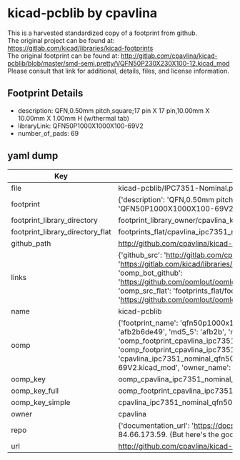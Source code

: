 # kicad-pcblib by cpavlina  
This is a harvested standardized copy of a footprint from github.  
The original project can be found at:  
https://gitlab.com/kicad/libraries/kicad-footprints  
The original footprint can be found at:
http://gitlab.com/cpavlina/kicad-pcblib/blob/master/smd-semi.pretty/VQFN50P230X230X100-12.kicad_mod
Please consult that link for additional, details, files, and license information.  
## Footprint Details
* description: QFN,0.50mm pitch,square;17 pin X 17 pin,10.00mm X 10.00mm X 1.00mm H (w/thermal tab)  
* libraryLink: QFN50P1000X1000X100-69V2  
* number_of_pads: 69  
## yaml dump  
| Key | Value |  
| --- | --- |  
| file | kicad-pcblib/IPC7351-Nominal.pretty/QFN50P1000X1000X100-69V2.kicad_mod |  
| footprint | {'description': 'QFN,0.50mm pitch,square;17 pin X 17 pin,10.00mm X 10.00mm X 1.00mm H (w/thermal tab)', 'libraryLink': 'QFN50P1000X1000X100-69V2', 'number_of_pads': 69} |  
| footprint_library_directory | footprint_library_owner/cpavlina_kicad-pcblib |  
| footprint_library_directory_flat | footprints_flat/cpavlina_ipc7351_nominal_qfn50p1000x1000x100_69v2/working |  
| github_path | http://github.com/cpavlina/kicad-pcblib/blob/master/IPC7351-Nominal.pretty/QFN50P1000X1000X100-69V2.kicad_mod |  
| links | {'github_src': 'http://gitlab.com/cpavlina/kicad-pcblib/blob/master/smd-semi.pretty/VQFN50P230X230X100-12.kicad_mod', 'github_src_repo': 'https://gitlab.com/kicad/libraries/kicad-footprints', 'oomp_bot': 'footprints/cpavlina_ipc7351_nominal_qfn50p1000x1000x100_69v2/working', 'oomp_bot_github': 'https://github.com/oomlout/oomlout_oomp_footprint_bot/tree/main/footprints/cpavlina_ipc7351_nominal_qfn50p1000x1000x100_69v2/working', 'oomp_src_flat': 'footprints_flat/footprints_flat/cpavlina_ipc7351_nominal_qfn50p1000x1000x100_69v2/working', 'oomp_src_flat_github': 'https://github.com/oomlout/oomlout_oomp_footprint_src/tree/main/footprints_flat/cpavlina_ipc7351_nominal_qfn50p1000x1000x100_69v2/working'} |  
| name | kicad-pcblib |  
| oomp | {'footprint_name': 'qfn50p1000x1000x100_69v2', 'library_name': 'ipc7351_nominal', 'md5': 'afb2b6de49db867d51f395290418821f', 'md5_10': 'afb2b6de49', 'md5_5': 'afb2b', 'md5_6': 'afb2b6', 'oomp_key': 'oomp_cpavlina_ipc7351_nominal_qfn50p1000x1000x100_69v2', 'oomp_key_extra': 'oomp_footprint_cpavlina_ipc7351_nominal_qfn50p1000x1000x100_69v2', 'oomp_key_full': 'oomp_footprint_cpavlina_ipc7351_nominal_qfn50p1000x1000x100_69v2_afb2b6', 'oomp_key_simple': 'cpavlina_ipc7351_nominal_qfn50p1000x1000x100_69v2', 'original_filename': 'kicad-pcblib/IPC7351-Nominal.pretty/QFN50P1000X1000X100-69V2.kicad_mod', 'owner_name': 'cpavlina'} |  
| oomp_key | oomp_cpavlina_ipc7351_nominal_qfn50p1000x1000x100_69v2 |  
| oomp_key_full | oomp_footprint_cpavlina_ipc7351_nominal_qfn50p1000x1000x100_69v2 |  
| oomp_key_simple | cpavlina_ipc7351_nominal_qfn50p1000x1000x100_69v2 |  
| owner | cpavlina |  
| repo | {'documentation_url': 'https://docs.github.com/rest/overview/resources-in-the-rest-api#rate-limiting', 'message': "API rate limit exceeded for 84.66.173.59. (But here's the good news: Authenticated requests get a higher rate limit. Check out the documentation for more details.)"} |  
| url | http://github.com/cpavlina/kicad-pcblib |  

